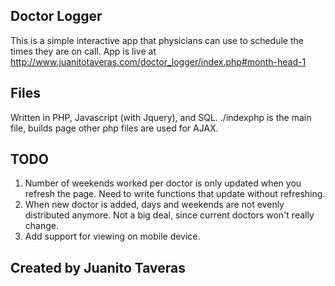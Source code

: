## Doctor Logger
This is a simple interactive app that physicians can use to schedule the times they are on call.
App is live at http://www.juanitotaveras.com/doctor_logger/index.php#month-head-1

## Files
Written in PHP, Javascript (with Jquery), and SQL.
./indexphp is the main file, builds page
other php files are used for AJAX.

## TODO
1. Number of weekends worked per doctor is only updated when you refresh the page. Need to write functions that update without refreshing.
2. When new doctor is added, days and weekends are not evenly distributed anymore. Not a big deal, since current doctors won't really change.
3. Add support for viewing on mobile device.

## Created by Juanito Taveras
